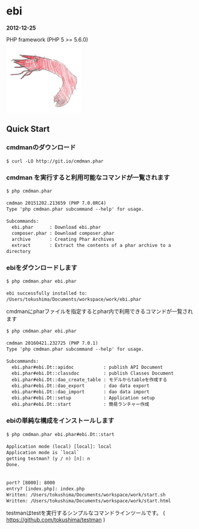 ebi
====
__2012-12-25__

PHP framework (PHP 5 >= 5.6.0)

![ebi](https://raw.githubusercontent.com/tokushima/ebi/master/resources/media/ebi.png)



## Quick Start 


### cmdmanのダウンロード

```
$ curl -LO http://git.io/cmdman.phar
```


### cmdman を実行すると利用可能なコマンドが一覧されます

```
$ php cmdman.phar

cmdman 20151202.213659 (PHP 7.0.0RC4)
Type 'php cmdman.phar subcommand --help' for usage.

Subcommands:
  ebi.phar      : Download ebi.phar
  composer.phar : Download composer.phar
  archive       : Creating Phar Archives
  extract       : Extract the contents of a phar archive to a directory
```


### ebiをダウンロードします

```
$ php cmdman.phar ebi.phar 

ebi successfully installed to: /Users/tokushima/Documents/workspace/work/ebi.phar
```


cmdmanにpharファイルを指定するとphar内で利用できるコマンドが一覧されます

```
$ php cmdman.phar ebi.phar 

cmdman 20160421.232725 (PHP 7.0.1)
Type 'php cmdman.phar subcommand --help' for usage.

Subcommands:
  ebi.phar#ebi.Dt::apidoc           : publish API Document
  ebi.phar#ebi.Dt::classdoc         : publish Classes Document
  ebi.phar#ebi.Dt::dao_create_table : モデルからtableを作成する
  ebi.phar#ebi.Dt::dao_export       : dao data export
  ebi.phar#ebi.Dt::dao_import       : dao data import
  ebi.phar#ebi.Dt::setup            : Application setup
  ebi.phar#ebi.Dt::start            : 簡易ランチャー作成
```


### ebiの単純な構成をインストールします

```
$ php cmdman.phar ebi.phar#ebi.Dt::start 

Application mode (local) [local]: local
Application mode is `local`
getting testman? (y / n) [n]: n
Done.


port? [8000]: 8000
entry? [index.php]: index.php
Written: /Users/tokushima/Documents/workspace/work/start.sh
Written: /Users/tokushima/Documents/workspace/work/start.html
```

testmanはtestを実行するシンプルなコマンドラインツールです。 ( https://github.com/tokushima/testman )



